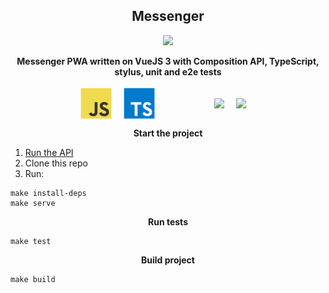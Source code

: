 <h2 align="center">Messenger</h2>
<p align="center">
    <img width="150px" src="https://upload.wikimedia.org/wikipedia/commons/9/95/Vue.js_Logo_2.svg" />
</p>
<p align="center">
    <b>Messenger PWA written on VueJS 3 with Composition API, TypeScript, stylus, unit and e2e tests</b> <br /><br />
    <img align="center" style="margin-right: 15px" width="50px" src="https://raw.githubusercontent.com/devicons/devicon/master/icons/javascript/javascript-original.svg" alt="" />
    <img align="center" style="margin-right: 15px" width="50px" src="https://raw.githubusercontent.com/devicons/devicon/master/icons/typescript/typescript-original.svg" alt="" />
    <img align="center" style="margin-right: 15px" width="50px" src="https://upload.wikimedia.org/wikipedia/commons/9/95/Vue.js_Logo_2.svg" alt="" />
    <img align="center" style="margin-right: 15px" width="50px" src="https://avatars.githubusercontent.com/u/77578415?v=4" alt="" />
    <img align="center" style="margin-right: 15px" width="50px" src="https://upload.wikimedia.org/wikipedia/commons/thumb/d/d8/Stylus-logo.svg/1200px-Stylus-logo.svg.png" alt="" />
    <img align="center" style="margin-right: 15px" width="50px" src="https://user-images.githubusercontent.com/3104648/28351989-7f68389e-6c4b-11e7-9bf2-e9fcd4977e7a.png" alt="" />
    <img align="center" style="margin-right: 15px" width="50px" src="https://seeklogo.com/images/J/jest-logo-F9901EBBF7-seeklogo.com.png" />
    <img align="center" style="margin-right: 15px" width="50px" src="https://avatars.githubusercontent.com/u/8908513?s=280&v=4" />
</p>

<p align="center"><b>Start the project</b></p>

<ol>
    <li><a href="https://github.com/Arslanoov/messenger-api">Run the API</a></li>
    <li>Clone this repo</li>
    <li>Run:</li>
</ol>

    make install-deps
    make serve

<p align="center"><b>Run tests</b></p>

    make test

<p align="center"><b>Build project</b></p>

    make build
